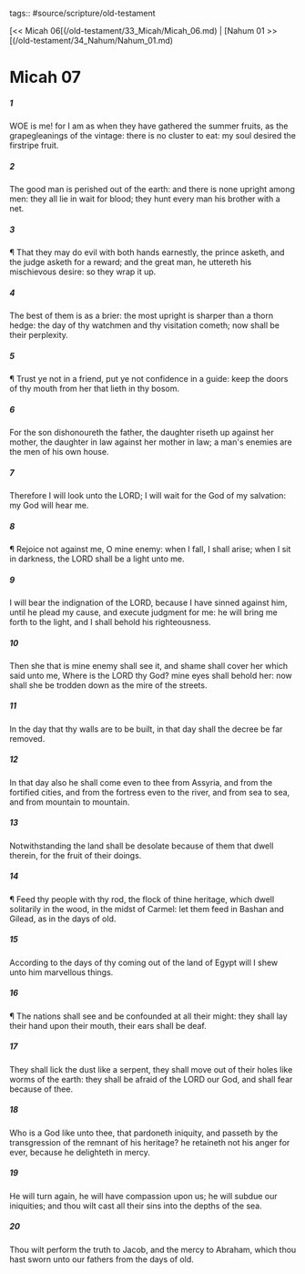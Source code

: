 tags:: #source/scripture/old-testament

[<< Micah 06[(/old-testament/33_Micah/Micah_06.md) | [Nahum 01 >>[(/old-testament/34_Nahum/Nahum_01.md)

# Micah 07

##### 1

WOE is me! for I am as when they have gathered the summer fruits, as the grapegleanings of the vintage: there is no cluster to eat: my soul desired the firstripe fruit.

##### 2

The good man is perished out of the earth: and there is none upright among men: they all lie in wait for blood; they hunt every man his brother with a net.

##### 3

¶ That they may do evil with both hands earnestly, the prince asketh, and the judge asketh for a reward; and the great man, he uttereth his mischievous desire: so they wrap it up.

##### 4

The best of them is as a brier: the most upright is sharper than a thorn hedge: the day of thy watchmen and thy visitation cometh; now shall be their perplexity.

##### 5

¶ Trust ye not in a friend, put ye not confidence in a guide: keep the doors of thy mouth from her that lieth in thy bosom.

##### 6

For the son dishonoureth the father, the daughter riseth up against her mother, the daughter in law against her mother in law; a man's enemies are the men of his own house.

##### 7

Therefore I will look unto the LORD; I will wait for the God of my salvation: my God will hear me.

##### 8

¶ Rejoice not against me, O mine enemy: when I fall, I shall arise; when I sit in darkness, the LORD shall be a light unto me.

##### 9

I will bear the indignation of the LORD, because I have sinned against him, until he plead my cause, and execute judgment for me: he will bring me forth to the light, and I shall behold his righteousness.

##### 10

Then she that is mine enemy shall see it, and shame shall cover her which said unto me, Where is the LORD thy God? mine eyes shall behold her: now shall she be trodden down as the mire of the streets.

##### 11

In the day that thy walls are to be built, in that day shall the decree be far removed.

##### 12

In that day also he shall come even to thee from Assyria, and from the fortified cities, and from the fortress even to the river, and from sea to sea, and from mountain to mountain.

##### 13

Notwithstanding the land shall be desolate because of them that dwell therein, for the fruit of their doings.

##### 14

¶ Feed thy people with thy rod, the flock of thine heritage, which dwell solitarily in the wood, in the midst of Carmel: let them feed in Bashan and Gilead, as in the days of old.

##### 15

According to the days of thy coming out of the land of Egypt will I shew unto him marvellous things.

##### 16

¶ The nations shall see and be confounded at all their might: they shall lay their hand upon their mouth, their ears shall be deaf.

##### 17

They shall lick the dust like a serpent, they shall move out of their holes like worms of the earth: they shall be afraid of the LORD our God, and shall fear because of thee.

##### 18

Who is a God like unto thee, that pardoneth iniquity, and passeth by the transgression of the remnant of his heritage? he retaineth not his anger for ever, because he delighteth in mercy.

##### 19

He will turn again, he will have compassion upon us; he will subdue our iniquities; and thou wilt cast all their sins into the depths of the sea.

##### 20

Thou wilt perform the truth to Jacob, and the mercy to Abraham, which thou hast sworn unto our fathers from the days of old.
